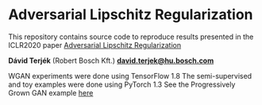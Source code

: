 # Adversarial Lipschitz Regularization

This repository contains source code to reproduce results presented in the ICLR2020 paper [Adversarial Lipschitz Regularization](https://openreview.net/forum?id=Bke_DertPB)

**Dávid Terjék** (Robert Bosch Kft.) **[david.terjek@hu.bosch.com](mailto:david.terjek@hu.bosch.com)**

WGAN experiments were done using TensorFlow 1.8
The semi-supervised and toy examples were done using PyTorch 1.3
See the Progressively Grown GAN example [here](https://github.com/dterjek/progressive_growing_of_gans)
